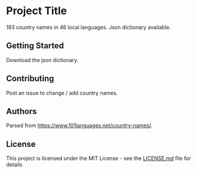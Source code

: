# Project Title

193 country names in 46 local languages. Json dictionary available.

## Getting Started

Download the json dictionary.

## Contributing

Post an issue to change / add country names.

## Authors

Parsed from https://www.101languages.net/country-names/.

## License

This project is licensed under the MIT License - see the [LICENSE.md](LICENSE.md) file for details

